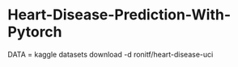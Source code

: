 # Heart-Disease-Prediction-With-Pytorch

DATA = kaggle datasets download -d ronitf/heart-disease-uci

